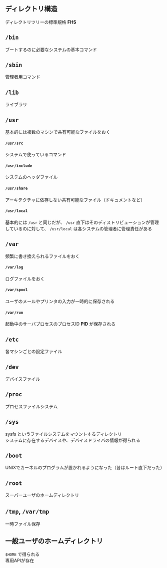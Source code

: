 ## ディレクトリ構造

ディレクトリツリーの標準規格 **FHS**

## `/bin`

ブートするのに必要なシステムの基本コマンド

## `/sbin`

管理者用コマンド

## `/lib`

ライブラリ

## `/usr`

基本的には複数のマシンで共有可能なファイルをおく

#### `/usr/src`

システムで使っているコマンド

#### `/usr/include`

システムのヘッダファイル

#### `/usr/share`

アーキテクチャに依存しない共有可能なファイル（ドキュメントなど）

#### `/usr/local`

基本的には `/usr` と同じだが、 `/usr` 直下はそのディストリビューションが管理しているのに対して、 `/usr/local` は各システムの管理者に管理責任がある

## `/var`

頻繁に書き換えられるファイルをおく

#### `/var/log`

ログファイルをおく

#### `/var/spool`

ユーザのメールやプリンタの入力が一時的に保存される

#### `/var/run`

起動中のサーバプロセスのプロセスID **PID** が保存される

## `/etc`

各マシンごとの設定ファイル

## `/dev`

デバイスファイル

## `/proc`

プロセスファイルシステム

## `/sys`

sysfs というファイルシステムをマウントするディレクトリ  
システムに存在するデバイスや、デバイスドライバの情報が得られる

## `/boot`

UNIXでカーネルのプログラムが置かれるようになった（昔はルート直下だった）

## `/root`

スーパーユーザのホームディレクトリ

## `/tmp`, `/var/tmp`

一時ファイル保存

## 一般ユーザのホームディレクトリ

`$HOME` で得られる  
専用APIが存在